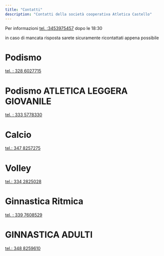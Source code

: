 ```yaml
---
title: "Contatti"
description: "Contatti della società cooperativa Atletica Castello"
---
```


Per informazioni [tel. :3453975457](tel:3453975457) dopo le 18:30

in caso di mancata risposta sarete sicuramente ricontattati appena possibile

# Podismo

[tel. : 328 6027715](tel:3286027715)

# Podismo ATLETICA LEGGERA GIOVANILE

[tel. : 333 5778330](tel:3335778330)

# Calcio

[tel.: 347 8257275](tel:3478257275)

# Volley

[tel.: 334 2825028](tel:3342825028)
  	
# Ginnastica Ritmica
	
[tel. : 339 7608529](tel:3397608529)

# GINNASTICA ADULTI

[tel.: 348 8259610](tel:3488259610)